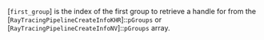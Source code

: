 [`first_group`] is the index of the first group to retrieve a handle
    for from the
[`RayTracingPipelineCreateInfoKHR`]::`pGroups`
or
[`RayTracingPipelineCreateInfoNV`]::`pGroups`
    array.